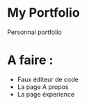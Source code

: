 # My Portfolio
Personnal portfolio

# A faire :
- Faux éditeur de code 
- La page A propos
- La page éxperience 
